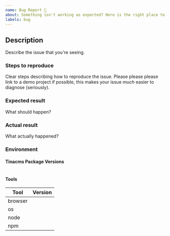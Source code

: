```yaml
---
name: Bug Report 🐞
about: Something isn't working as expected? Here is the right place to report.
labels: bug
---
```


<!--
  Please fill out each section below, otherwise your issue will be closed. This info allows Tina maintainers to diagnose (and fix!) your issue as quickly as possible.

  Before opening a new issue, please search existing issues: https://github.com/tinacms/tinacms/issues
-->

## Description

Describe the issue that you're seeing.

### Steps to reproduce

Clear steps describing how to reproduce the issue. Please please please link to a demo project if possible, this makes your issue _much_ easier to diagnose (seriously).

### Expected result

What should happen?

### Actual result

What actually happened?

### Environment

#### Tinacms Package Versions
<!--
Run the following command to get the list of tinacms-package versions in your node_modules:

    npm ls | grep tinacms | grep -v deduped
-->

```text

```

<!-- Please add as much information about your environment as possible. -->

#### Tools

| Tool    | Version |
| ------- | ------- |
| browser |         |
| os      |         |
| node    |         |
| npm     |         |

